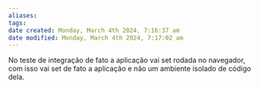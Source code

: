 ```yaml
---
aliases: 
tags: 
date created: Monday, March 4th 2024, 7:16:37 am
date modified: Monday, March 4th 2024, 7:17:02 am
---
```

No teste de integração de fato a aplicação vai set rodada no navegador, com isso vai set de fato a aplicação e não um ambiente isolado de código dela.
